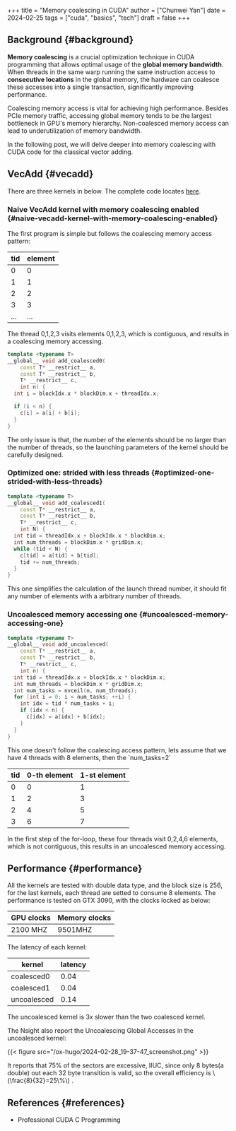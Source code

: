 +++
title = "Memory coalescing in CUDA"
author = ["Chunwei Yan"]
date = 2024-02-25
tags = ["cuda", "basics", "tech"]
draft = false
+++

## Background {#background}

**Memory coalescing** is a crucial optimization technique in CUDA programming that allows optimal usage of the **global memory bandwidth**. When threads in the same warp running the same instruction access to **consecutive locations** in the global memory, the hardware can coalesce these accesses into a single transaction, significantly improving performance.

Coalescing memory access is vital for achieving high performance. Besides PCIe memory traffic, accessing global memory tends to be the largest bottleneck in GPU's memory hierarchy.
Non-coalesced memory access can lead to underutilization of memory bandwidth.

In the following post, we will delve deeper into memory coalescing with CUDA code for the classical vector adding.


## VecAdd {#vecadd}

There are three kernels in below. The complete code locates [here](https://github.com/Superjomn/cuda-from-scratch/blob/dev/0-vecadd-memory-coalesce.cu).


### Naive VecAdd kernel with memory coalescing enabled {#naive-vecadd-kernel-with-memory-coalescing-enabled}

The first program is simple but follows the coalescing memory access pattern:

| tid | element |
|-----|---------|
| 0   | 0       |
| 1   | 1       |
| 2   | 2       |
| 3   | 3       |
| ... | ...     |

The thread 0,1,2,3 visits elements 0,1,2,3, which is contiguous, and results in a coalescing memory accessing.

```cpp
template <typename T>
__global__ void add_coalesced0(
    const T* __restrict__ a,
    const T* __restrict__ b,
    T* __restrict__ c,
    int n) {
  int i = blockIdx.x * blockDim.x + threadIdx.x;

  if (i < n) {
    c[i] = a[i] + b[i];
  }
}
```

The only issue is that, the number of the elements should be no larger than the number of threads, so the launching parameters of the kernel should be carefully designed.


### Optimized one: strided with less threads {#optimized-one-strided-with-less-threads}

```cpp
template <typename T>
__global__ void add_coalesced1(
    const T* __restrict__ a,
    const T* __restrict__ b,
    T* __restrict__ c,
    int N) {
  int tid = threadIdx.x + blockIdx.x * blockDim.x;
  int num_threads = blockDim.x * gridDim.x;
  while (tid < N) {
    c[tid] = a[tid] + b[tid];
    tid += num_threads;
  }
}
```

This one simplifies the calculation of the launch thread number, it should fit any number of elements with a arbitrary number of threads.


### Uncoalesced memory accessing one {#uncoalesced-memory-accessing-one}

```cpp
template <typename T>
__global__ void add_uncoalesced(
    const T* __restrict__ a,
    const T* __restrict__ b,
    T* __restrict__ c,
    int n) {
  int tid = threadIdx.x + blockIdx.x * blockDim.x;
  int num_threads = blockDim.x * gridDim.x;
  int num_tasks = nvceil(n, num_threads);
  for (int i = 0; i < num_tasks; ++i) {
    int idx = tid * num_tasks + i;
    if (idx < n) {
      c[idx] = a[idx] + b[idx];
    }
  }
}
```

This one doesn't follow the coalescing access pattern, lets assume that we have 4 threads with 8 elements, then the \`num_tasks=2\`

| tid | 0-th element | 1-st element |
|-----|--------------|--------------|
| 0   | 0            | 1            |
| 1   | 2            | 3            |
| 2   | 4            | 5            |
| 3   | 6            | 7            |

In the first step of the for-loop, these four threads visit 0,2,4,6 elements, which is not contiguous, this results in an uncoalesced memory accessing.


## Performance {#performance}

All the kernels are tested with double data type, and the block size is 256, for the last kernels, each thread are setted to consume 8 elements.
The performance is tested on GTX 3090, with the clocks locked as below:

| GPU clocks | Memory clocks |
|------------|---------------|
| 2100 MHZ   | 9501MHZ       |

The latency of each kernel:

| kernel      | latency |
|-------------|---------|
| coalesced0  | 0.04    |
| coalesced1  | 0.04    |
| uncoalesced | 0.14    |

The uncoalesced kernel is 3x slower than the two coalesced kernel.

The Nsight also report the Uncoalescing Global Accesses in the uncoalesced kernel:

{{< figure src="/ox-hugo/2024-02-28_19-37-47_screenshot.png" >}}

It reports that 75% of the sectors are excessive, IIUC, since only 8 bytes(a double) out each 32 byte transition is valid, so the overall efficiency is \\(\frac{8}{32}=25\\%\\) .


## References {#references}

-   Professional CUDA C Programming
